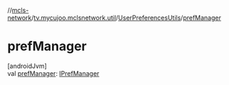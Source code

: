 //[mcls-network](../../../index.md)/[tv.mycujoo.mclsnetwork.util](../index.md)/[UserPreferencesUtils](index.md)/[prefManager](pref-manager.md)

# prefManager

[androidJvm]\
val [prefManager](pref-manager.md): [IPrefManager](../../tv.mycujoo.mclsnetwork.manager/-i-pref-manager/index.md)
